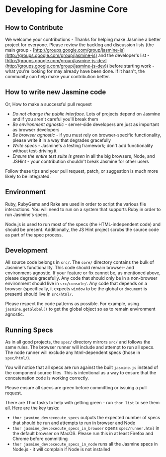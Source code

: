 # Developing for Jasmine Core     

## How to Contribute

We welcome your contributions - Thanks for helping make Jasmine a better project for everyone. Please review the backlog and discussion lists (the main group - [http://groups.google.com/group/jasmine-js](http://groups.google.com/group/jasmine-js) and the developer's list - [http://groups.google.com/group/jasmine-js-dev](http://groups.google.com/group/jasmine-js-dev)) before starting work - what you're looking for may already have been done. If it hasn't, the community can help make your contribution better.

## How to write new Jasmine code     

Or, How to make a successful pull request

* _Do not change the public interface_. Lots of projects depend on Jasmine and if you aren't careful you'll break them
* _Be environment agnostic_ - server-side developers are just as important as browser developers
* _Be browser agnostic_ - if you must rely on browser-specific functionality, please write it in a way that degrades gracefully
* _Write specs_ - Jasmine's a testing framework; don't add functionality without test-driving it
* _Ensure the *entire* test suite is green_ in all the big browsers, Node, and JSHint - your contribution shouldn't break Jasmine for other users

Follow these tips and your pull request, patch, or suggestion is much more likely to be integrated.

## Environment

Ruby, RubyGems and Rake are used in order to script the various file interactions. You will need to run on a system that supports Ruby in order to run Jasmine's specs.

Node.js is used to run most of the specs (the HTML-independent code) and should be present. Additionally, the JS Hint project scrubs the source code as part of the spec process.

## Development

All source code belongs in `src/`. The `core/` directory contains the bulk of Jasmine's functionality. This code should remain browser- and environment-agnostic. If your feature or fix cannot be, as mentioned above, please degrade gracefully. Any code that should only be in a non-browser environment should live in `src/console/`. Any code that depends on a browser (specifically, it expects `window` to be the global or `document` is present) should live in `src/html/`.

Please respect the code patterns as possible. For example, using `jasmine.getGlobal()` to get the global object so as to remain environment agnostic.

## Running Specs

As in all good projects, the `spec/` directory mirrors `src/` and follows the same rules. The browser runner will include and attempt to run all specs. The node runner will exclude any html-dependent specs (those in `spec/html/`).

You will notice that all specs are run against the built `jasmine.js` instead of the component source files. This is intentional as a way to ensure that the concatenation code is working correctly.

Please ensure all specs are green before committing or issuing a pull request.

There are Thor tasks to help with getting green - run `thor list` to see them all. Here are the key tasks:

* `thor jasmine_dev:execute_specs` outputs the expected number of specs that should be run and attempts to run in browser and Node
* `thor jasmine_dev:execute_specs_in_browser` opens `spec/runner.html` in the default browser on MacOS. Please run this in at least Firefox and Chrome before committing
* `thor jasmine_dev:execute_specs_in_node` runs all the Jasmine specs in Node.js - it will complain if Node is not installed

